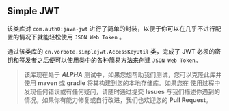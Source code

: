 ## Simple JWT

该类库对 `com.auth0:java-jwt` 进行了简单的封装，以便于你可以在几乎不进行配置的情况下就能轻松使用 `JSON Web Token` 。

通过该类库的 `cn.vorbote.simplejwt.AccessKeyUtil` 类，完成了 JWT 必须的密钥和签发者之后便可以使用类中的各种简易方法来创建 
`JSON Web Token`。

> 该库现在处于 **_ALPHA_** 测试中，如果您想帮助我们测试，您可以克隆此库并使用 **maven** 或 **gradle** 将其构建到您的本地存储库。如果您在
> 使用过程中发现任何错误或有任何疑问，请随时通过提交 **Issues** 与我们描述你遇到的情况。如果你有能力修复或自行改进，我们也欢迎您的 
> **Pull Request**。